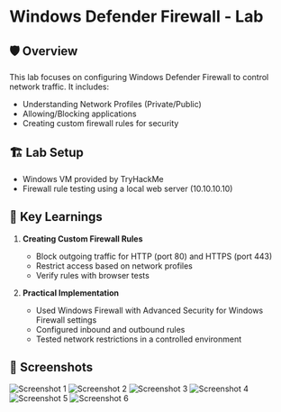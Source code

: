 # Windows Defender Firewall - Lab

## 🛡 Overview
This lab focuses on configuring Windows Defender Firewall to control network traffic. It includes:
- Understanding Network Profiles (Private/Public)
- Allowing/Blocking applications
- Creating custom firewall rules for security

## 🏗 Lab Setup
- Windows VM provided by TryHackMe
- Firewall rule testing using a local web server (10.10.10.10)

## 🔧 Key Learnings
1. **Creating Custom Firewall Rules**
   - Block outgoing traffic for HTTP (port 80) and HTTPS (port 443)
   - Restrict access based on network profiles
   - Verify rules with browser tests

2. **Practical Implementation**
   - Used Windows Firewall with Advanced Security for Windows Firewall settings
   - Configured inbound and outbound rules
   - Tested network restrictions in a controlled environment

## 📸 Screenshots
![Screenshot 1](https://github.com/user-attachments/assets/d92c7cff-0726-458c-934b-e0506fcec327)
![Screenshot 2](https://github.com/user-attachments/assets/20a6eac7-f2e9-43aa-b939-7ece153e45dc)
![Screenshot 3](https://github.com/user-attachments/assets/a15977d1-456a-420f-a5e7-063fa780f2d6)
![Screenshot 4](https://github.com/user-attachments/assets/404e6238-95ec-4022-a668-83a095def622)
![Screenshot 5](https://github.com/user-attachments/assets/2650ec32-767e-4d54-8f84-57ce67529968)
![Screenshot 6](https://github.com/user-attachments/assets/36b157bf-bc13-4f1f-a5c6-4530d86bf3a4)
